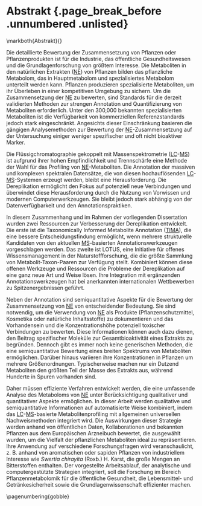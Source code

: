 # Abstrakt {.page_break_before .unnumbered .unlisted}
\markboth{Abstrakt}{}

Die detaillierte Bewertung der Zusammensetzung von Pflanzen oder Pflanzenprodukten ist für die Industrie, das öffentliche Gesundheitswesen und die Grundlagenforschung von größtem Interesse.
Die Metaboliten in den natürlichen Extrakten ([NE](#ne)) von Pflanzen bilden das pflanzliche Metabolom, das in Hauptmetabolom und spezialisiertes Metabolom unterteilt werden kann.
Pflanzen produzieren spezialisierte Metaboliten, um ihr Überleben in einer kompetitiven Umgebung zu sichern.
Um die Zusammensetzung der [NE](#ne) zu bewerten, sind Standards für die derzeit validierten Methoden zur strengen Annotation und Quantifizierung von Metaboliten erforderlich.
Unter den 300,000 bekannten spezialisierten Metaboliten ist die Verfügbarkeit von kommerziellen Referenzstandards jedoch stark eingeschränkt.
Angesichts dieser Einschränkung basieren die gängigen Analysemethoden zur Bewertung der [NE](#ne)-Zusammensetzung auf der Untersuchung einiger weniger spezifischer und oft nicht bioaktiver Marker.

Die Flüssigchromatographie gekoppelt mit Massenspektrometrie ([LC](#lc)-[MS](#ms)) ist aufgrund ihrer hohen Empfindlichkeit und Trennschärfe eine Methode der Wahl für das Profiling von [NE](#ne)-Metaboliten.
Die Annotation der massiven und komplexen spektralen Datensätze, die von diesen hochauflösenden [LC](#lc)-[MS](#ms)-Systemen erzeugt werden, bleibt eine Herausforderung.
Die Dereplikation ermöglicht den Fokus auf potenziell neue Verbindungen und überwindet diese Herausforderung durch die Nutzung von Vorwissen und modernen Computerwerkzeugen.
Sie bleibt jedoch stark abhängig von der Datenverfügbarkeit und den Annotationspraktiken.

In diesem Zusammenhang und im Rahmen der vorliegenden Dissertation wurden zwei Ressourcen zur Verbesserung der Dereplikation entwickelt.
Die erste ist die Taxonomically Informed Metabolite Annotation ([TIMA](#tima)), die eine bessere Entscheidungsfindung ermöglicht, wenn mehrere strukturelle Kandidaten von den aktuellen [MS](#ms)-basierten Annotationswerkzeugen vorgeschlagen werden.
Das zweite ist LOTUS, eine Initiative für offenes Wissensmanagement in der Naturstoffforschung, die die größte Sammlung von Metabolit-Taxon-Paaren zur Verfügung stellt.
Kombiniert können diese offenen Werkzeuge und Ressourcen die Probleme der Dereplikation auf eine ganz neue Art und Weise lösen.
Ihre Integration mit ergänzenden Annotationswerkzeugen hat bei anerkannten internationalen Wettbewerben zu Spitzenergebnissen geführt.

Neben der Annotation sind semiquantitative Aspekte für die Bewertung der Zusammensetzung von [NE](#ne) von entscheidender Bedeutung.
Sie sind notwendig, um die Verwendung von [NE](#ne) als Produkte (Pflanzenschutzmittel, Kosmetika oder natürliche Inhaltsstoffe) zu dokumentieren und das Vorhandensein und die Konzentrationshöhe potenziell toxischer Verbindungen zu bewerten.
Diese Informationen können auch dazu dienen, den Beitrag spezifischer Moleküle zur Gesamtbioaktivität eines Extrakts zu begründen.
Dennoch gibt es immer noch keine generischen Methoden, die eine semiquantitative Bewertung eines breiten Spektrums von Metaboliten ermöglichen.
Darüber hinaus variieren ihre Konzentrationen in Pflanzen um mehrere Größenordnungen.
Typischerweise machen nur ein Dutzend Metaboliten den größten Teil der Masse des Extrakts aus, während Hunderte in Spuren vorhanden sind.

Daher müssen effiziente Verfahren entwickelt werden, die eine umfassende Analyse des Metaboloms von [NE](#ne) unter Berücksichtigung qualitativer und quantitativer Aspekte ermöglichen.
In dieser Arbeit werden qualitative und semiquantitative Informationen auf automatisierte Weise kombiniert, indem das [LC](#lc)-[MS](#ms)-basierte Metabolitenprofiling mit allgemeinen universellen Nachweismethoden integriert wird.
Die Auswirkungen dieser Strategie werden anhand von öffentlichen Daten, Kollaborationen und bekannten Pflanzen aus dem Europäischen Arzneibuch bewertet, die ausgewählt wurden, um die Vielfalt der pflanzlichen Metaboliten ideal zu repräsentieren.
Ihre Anwendung auf verschiedene Forschungsfragen wird veranschaulicht, z. B. anhand von aromatischen oder sapiden Pflanzen von industriellem Interesse wie *Swertia chirayita* (Roxb.) H. Karst, die große Mengen an Bitterstoffen enthalten.
Der vorgestellte Arbeitsablauf, der analytische und computergestützte Strategien integriert, soll die Forschung im Bereich Pflanzenmetabolomik für die öffentliche Gesundheit, die Lebensmittel- und Getränkesicherheit sowie die Grundlagenwissenschaft effizienter machen.

\pagenumbering{gobble}